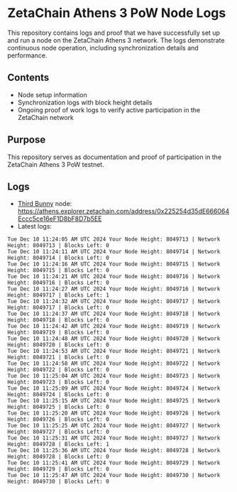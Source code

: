 # ZetaChain Athens 3 PoW Node Logs
This repository contains logs and proof that we have successfully set up and run a node on the ZetaChain Athens 3 network. The logs demonstrate continuous node operation, including synchronization details and performance.

## Contents
- Node setup information
- Synchronization logs with block height details
- Ongoing proof of work logs to verify active participation in the ZetaChain network

## Purpose
This repository serves as documentation and proof of participation in the ZetaChain Athens 3 PoW testnet.

## Logs

- [Third Bunny](https://thirdbunny.xyz/) node: https://athens.explorer.zetachain.com/address/0x225254d35dE666064Eccc5ce16eF1D8bF8D7b5EE
- Latest logs:
```
Tue Dec 10 11:24:05 AM UTC 2024 Your Node Height: 8049713 | Network Height: 8049713 | Blocks Left: 0
Tue Dec 10 11:24:11 AM UTC 2024 Your Node Height: 8049714 | Network Height: 8049714 | Blocks Left: 0
Tue Dec 10 11:24:16 AM UTC 2024 Your Node Height: 8049715 | Network Height: 8049715 | Blocks Left: 0
Tue Dec 10 11:24:21 AM UTC 2024 Your Node Height: 8049716 | Network Height: 8049716 | Blocks Left: 0
Tue Dec 10 11:24:27 AM UTC 2024 Your Node Height: 8049716 | Network Height: 8049717 | Blocks Left: 1
Tue Dec 10 11:24:32 AM UTC 2024 Your Node Height: 8049717 | Network Height: 8049717 | Blocks Left: 0
Tue Dec 10 11:24:37 AM UTC 2024 Your Node Height: 8049718 | Network Height: 8049718 | Blocks Left: 0
Tue Dec 10 11:24:42 AM UTC 2024 Your Node Height: 8049719 | Network Height: 8049719 | Blocks Left: 0
Tue Dec 10 11:24:48 AM UTC 2024 Your Node Height: 8049720 | Network Height: 8049720 | Blocks Left: 0
Tue Dec 10 11:24:53 AM UTC 2024 Your Node Height: 8049721 | Network Height: 8049721 | Blocks Left: 0
Tue Dec 10 11:24:58 AM UTC 2024 Your Node Height: 8049722 | Network Height: 8049722 | Blocks Left: 0
Tue Dec 10 11:25:04 AM UTC 2024 Your Node Height: 8049723 | Network Height: 8049723 | Blocks Left: 0
Tue Dec 10 11:25:09 AM UTC 2024 Your Node Height: 8049724 | Network Height: 8049724 | Blocks Left: 0
Tue Dec 10 11:25:15 AM UTC 2024 Your Node Height: 8049725 | Network Height: 8049725 | Blocks Left: 0
Tue Dec 10 11:25:20 AM UTC 2024 Your Node Height: 8049726 | Network Height: 8049726 | Blocks Left: 0
Tue Dec 10 11:25:25 AM UTC 2024 Your Node Height: 8049727 | Network Height: 8049727 | Blocks Left: 0
Tue Dec 10 11:25:31 AM UTC 2024 Your Node Height: 8049727 | Network Height: 8049728 | Blocks Left: 1
Tue Dec 10 11:25:36 AM UTC 2024 Your Node Height: 8049728 | Network Height: 8049728 | Blocks Left: 0
Tue Dec 10 11:25:41 AM UTC 2024 Your Node Height: 8049729 | Network Height: 8049729 | Blocks Left: 0
Tue Dec 10 11:25:47 AM UTC 2024 Your Node Height: 8049730 | Network Height: 8049730 | Blocks Left: 0
```
